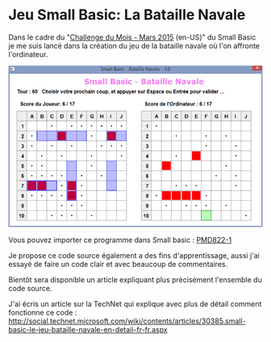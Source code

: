 # Jeu Small Basic: La Bataille Navale

Dans le cadre du "[Challenge du Mois - Mars 2015](https://social.msdn.microsoft.com/Forums/en-US/45bf1aee-1fa3-4d21-90b5-b6b931d6d273/challenge-of-the-month-march-2015?forum=smallbasic) (en-US)" du Small Basic je me suis lancé dans la création du jeu de la bataille navale où l'on affronte l'ordinateur.

![Copie d'écran](BatailleNavaleScreenShot.png)

Vous pouvez importer ce programme dans Small basic : [PMD822-1](http://smallbasic.com/program/?PMD822-1)

Je propose ce code source également a des fins d'apprentissage, aussi j'ai essayé de faire un code clair et avec beaucoup de commentaires.

Bientôt sera disponible un article expliquant plus précisément l'ensemble du code source.

J'ai écris un article sur la TechNet qui explique avec plus de détail comment fonctionne ce code : http://social.technet.microsoft.com/wiki/contents/articles/30385.small-basic-le-jeu-bataille-navale-en-detail-fr-fr.aspx

